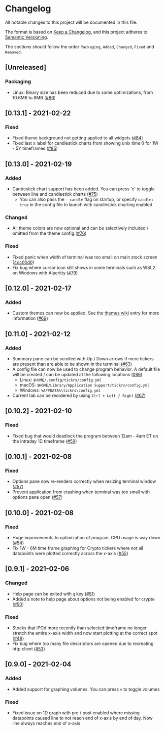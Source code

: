<!-- Disable MD024 because `Keep a Changelog` use duplicate
header titles -->
<!-- markdownlint-disable MD024 -->

# Changelog

All notable changes to this project will be documented in this file.

The format is based on [Keep a Changelog](https://keepachangelog.com/en/1.0.0/),
and this project adheres to [Semantic Versioning](https://semver.org/spec/v2.0.0.html).

The sections should follow the order `Packaging`, `Added`, `Changed`, `Fixed`
and `Removed`.

## [Unreleased]

### Packaging

- Linux: Binary size has been reduced due to some optimizations, from 10.6MB to
  8MB ([#86])

## [0.13.1] - 2021-02-22

### Fixed

- Fixed theme background not getting applied to all widgets ([#84])
- Fixed last x label for candlestick charts from showing unix time 0 for 1W - 5Y
  timeframes ([#85])

## [0.13.0] - 2021-02-19

### Added

- Candestick chart support has been added. You can press 'c' to toggle between
  line and candlestick charts ([#75])
  - You can also pass the `--candle` flag on startup, or specify `candle: true`
    in the config file to launch with candlestick charting enabled

### Changed

- All theme colors are now optional and can be selectively included / omitted from
  the theme config ([#76])

### Fixed

- Fixed panic when width of terminal was too small on main stock screen ([4cc00d0](https://github.com/tarkah/tickrs/commit/4cc00d052c4bfff993587f1342086498ee8b2766))
- Fix bug where cursor icon still shows in some terminals such as WSL2 on Windows with Alacritty ([#79])

## [0.12.0] - 2021-02-17

### Added

- Custom themes can now be applied. See the [themes wiki](https://github.com/tarkah/tickrs/wiki/Themes) entry for more
  information ([#69])

## [0.11.0] - 2021-02-12

### Added

- Summary pane can be scrolled with Up / Down arrows if more tickers are present
  than are able to be shown in the terminal ([#63])
- A config file can now be used to change program behavior. A default file will
  be created / can be updated at the following locations ([#66])
  - Linux: `$HOME/.config/tickrs/config.yml`
  - macOS: `$HOME/Library/Application Support/tickrs/config.yml`
  - Windows: `%APPDATA%\tickrs\config.yml`
- Current tab can be reordered by using `Ctrl + Left / Right` ([#67])

## [0.10.2] - 2021-02-10

### Fixed

- Fixed bug that would deadlock the program between 12am - 4am ET on the intraday
  1D timeframe ([#59])

## [0.10.1] - 2021-02-08

### Fixed

- Options pane now re-renders correctly when resizing terminal window ([#57])
- Prevent application from crashing when terminal was too small with options pane
  open ([#57])

## [0.10.0] - 2021-02-08

### Fixed

- Huge improvements to optimization of program. CPU usage is way down ([#54])
- Fix 1W - 6M time frame graphing for Crypto tickers where not all datapoints
  were plotted correctly across the x-axis ([#55])

## [0.9.1] - 2021-02-06

### Changed

- Help page can be exited with `q` key ([#51])
- Added a note to help page about options not being enabled for crypto ([#50])

### Fixed

- Stocks that IPOd more recently than selected timeframe no longer stretch the
  entire x-axis width and now start plotting at the correct spot ([#48])
- Fix bug where too many file descriptors are opened due to recreating http
  client ([#53])

## [0.9.0] - 2021-02-04

### Added

- Added support for graphing volumes. You can press `v` to toggle volumes

### Fixed

- Fixed issue on 1D graph with pre / post enabled where missing datapoints caused
  line to not reach end of x-axis by end of day. Now line always reaches end of
  x-axis


[#48]: https://github.com/tarkah/tickrs/pull/48
[#50]: https://github.com/tarkah/tickrs/pull/50
[#51]: https://github.com/tarkah/tickrs/pull/51
[#53]: https://github.com/tarkah/tickrs/pull/53
[#54]: https://github.com/tarkah/tickrs/pull/54
[#55]: https://github.com/tarkah/tickrs/pull/55
[#57]: https://github.com/tarkah/tickrs/pull/57
[#59]: https://github.com/tarkah/tickrs/pull/59
[#63]: https://github.com/tarkah/tickrs/pull/63
[#66]: https://github.com/tarkah/tickrs/pull/66
[#67]: https://github.com/tarkah/tickrs/pull/67
[#69]: https://github.com/tarkah/tickrs/pull/69
[#75]: https://github.com/tarkah/tickrs/pull/75
[#76]: https://github.com/tarkah/tickrs/pull/76
[#79]: https://github.com/tarkah/tickrs/pull/79
[#84]: https://github.com/tarkah/tickrs/pull/84
[#85]: https://github.com/tarkah/tickrs/pull/85
[#86]: https://github.com/tarkah/tickrs/pull/86